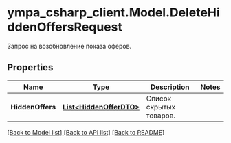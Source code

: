 # ympa_csharp_client.Model.DeleteHiddenOffersRequest
Запрос на возобновление показа оферов.

## Properties

Name | Type | Description | Notes
------------ | ------------- | ------------- | -------------
**HiddenOffers** | [**List&lt;HiddenOfferDTO&gt;**](HiddenOfferDTO.md) | Список скрытых товаров.  | 

[[Back to Model list]](../README.md#documentation-for-models) [[Back to API list]](../README.md#documentation-for-api-endpoints) [[Back to README]](../README.md)

